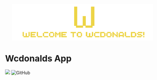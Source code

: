 <p align="center">
  <img src="https://github.com/akovalyo/wcdonalds_app/blob/main/assets/images/welcome.png">
</p>

# Wcdonalds App

![](https://img.shields.io/badge/dynamic/yaml?url=https://raw.githubusercontent.com/akovalyo/wcdonalds_app/main/pubspec.yaml?&label=v&query=$.version&color=orange)
![GitHub](https://img.shields.io/github/license/akovalyo/wcdonalds_app)
